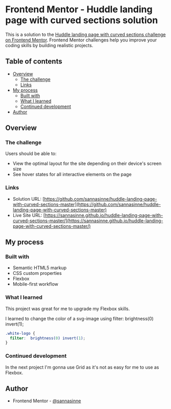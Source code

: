 # Frontend Mentor - Huddle landing page with curved sections solution

This is a solution to the [Huddle landing page with curved sections challenge on Frontend Mentor](https://www.frontendmentor.io/challenges/huddle-landing-page-with-curved-sections-5ca5ecd01e82137ec91a50f2). Frontend Mentor challenges help you improve your coding skills by building realistic projects. 

## Table of contents

- [Overview](#overview)
  - [The challenge](#the-challenge)
  - [Links](#links)
- [My process](#my-process)
  - [Built with](#built-with)
  - [What I learned](#what-i-learned)
  - [Continued development](#continued-development)
- [Author](#author)

## Overview

### The challenge

Users should be able to:

- View the optimal layout for the site depending on their device's screen size
- See hover states for all interactive elements on the page

### Links

- Solution URL: [https://github.com/sannasinne/huddle-landing-page-with-curved-sections-master](https://github.com/sannasinne/huddle-landing-page-with-curved-sections-master)
- Live Site URL: [https://sannasinne.github.io/huddle-landing-page-with-curved-sections-master/](https://sannasinne.github.io/huddle-landing-page-with-curved-sections-master/)

## My process

### Built with

- Semantic HTML5 markup
- CSS custom properties
- Flexbox
- Mobile-first workflow

### What I learned

This project was great for me to upgrade my Flexbox skills.

I learned to change the color of a svg-image using filter: brightness(0) invert(1);

```css
.white-logo {
  filter:  brightness(0) invert(1);
}
```

### Continued development

In the next project I'm gonna use Grid as it's not as easy for me to use as Flexbox.


## Author

- Frontend Mentor - [@sannasinne](https://www.frontendmentor.io/profile/sannasinne)
